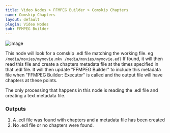 ```yaml
---
title: Video Nodes > FFMPEG Builder > Comskip Chapters
name: Comskip Chapters
layout: default
plugin: Video Nodes
sub: FFMPEG Builder
---
```


![image](https://user-images.githubusercontent.com/958400/164948735-09a8a643-2b0f-449a-ad4d-1296758c64fd.png)

This node will look for a comskip .edl file matching the working file.   eg
`
/media/movies/mymovie.mkv
/media/movies/mymovie.edl
`
If found, it will then read this file and create a chapters metadata file at the times specified in that .edl file.   It will then update "FFMPEG Builder" to include this metadata file when "FFMPEG Builder: Executor" is called and the output file will have chapters at these points.

The only processing that happens in this node is reading the .edl file and creating a text metadata file.  

### Outputs
1. A .edl file was found with chapters and a metadata file has been created
2. No .edl file or no chapters were found.